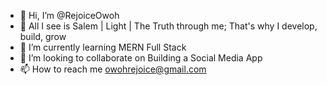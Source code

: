 - 👋 Hi, I’m @RejoiceOwoh
- 👀 All I see is Salem | Light | The Truth through me; That's why I develop, build, grow
- 🌱 I’m currently learning MERN Full Stack 
- 💞️ I’m looking to collaborate on Building a Social Media App
- 📫 How to reach me owohrejoice@gmail.com

<!---
RejoiceOwoh/RejoiceOwoh is a ✨ special ✨ repository because its `README.md` (this file) appears on your GitHub profile.
You can click the Preview link to take a look at your changes.
--->
